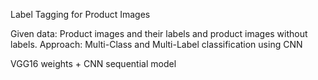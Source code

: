 Label Tagging for Product Images

Given data: Product images and their labels and product images without labels.
Approach: Multi-Class and Multi-Label classification using CNN

VGG16 weights + CNN sequential model
